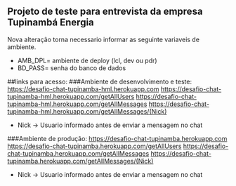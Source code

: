 ## Projeto de teste para entrevista da empresa Tupinambá Energia

Nova alteração torna necessario informar as seguinte variaveis de ambiente.

* AMB_DPL= ambiente de deploy (lcl, dev ou pdr)
* BD_PASS= senha do banco de dados

##links para acesso:
###Ambiente de desenvolvimento e teste:
https://desafio-chat-tupinamba-hml.herokuapp.com
https://desafio-chat-tupinamba-hml.herokuapp.com/getAllUsers
https://desafio-chat-tupinamba-hml.herokuapp.com/getAllMessages
https://desafio-chat-tupinamba-hml.herokuapp.com/getAllMessages/(Nick)

* Nick -> Usuario informado antes de enviar a mensagem no chat 

###Ambiente de produção:
https://desafio-chat-tupinamba.herokuapp.com
https://desafio-chat-tupinamba.herokuapp.com/getAllUsers
https://desafio-chat-tupinamba.herokuapp.com/getAllMessages
https://desafio-chat-tupinamba.herokuapp.com/getAllMessages/(Nick)
* Nick -> Usuario informado antes de enviar a mensagem no chat
